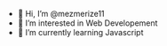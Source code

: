 - 👋 Hi, I’m @mezmerize11
- 👀 I’m interested in Web Developement
- 🌱 I’m currently learning Javascript

<!---
mezmerize11/mezmerize11 is a ✨ special ✨ repository because its `README.md` (this file) appears on your GitHub profile.
You can click the Preview link to take a look at your changes.
--->
